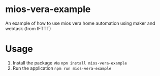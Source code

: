 # mios-vera-example
An example of how to use mios vera home automation using maker and webtask (from IFTTT)

# Usage
1. Install the package via `npm install mios-vera-example`
1. Run the application `npm run mios-vera-example`
